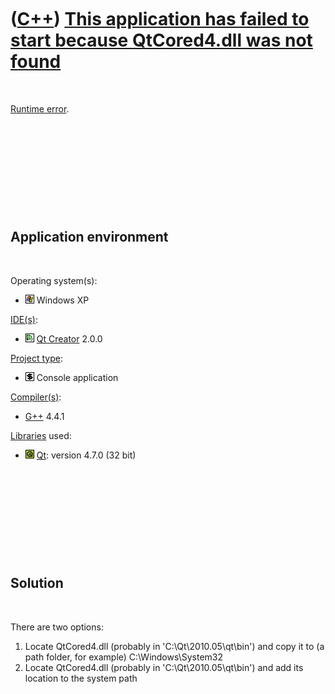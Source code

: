 
 

 

 

 

 

([C++](Cpp.md)) [This application has failed to start because QtCored4.dll was not found](CppRuntimeErrorMissingQtCored4Dll.md)
=================================================================================================================================

 

[Runtime error](CppRuntimeError.md).

 

 

 

 

 

Application environment
-----------------------

 

Operating system(s):

-   ![Windows](PicWindows.png) Windows XP

[IDE(s)](CppIde.md):

-   ![Qt Creator](PicQtCreator.png) [Qt Creator](CppQtCreator.md) 2.0.0

[Project type](CppQtProjectType.md):

-   ![console](PicConsole.png) Console application

[Compiler(s)](CppCompiler.md):

-   [G++](CppGpp.md) 4.4.1

[Libraries](CppLibrary.md) used:

-   ![Qt](PicQt.png) [Qt](CppQt.md): version 4.7.0 (32 bit)

 

 

 

 

 

Solution
--------

 

There are two options:

1.  Locate QtCored4.dll (probably in 'C:\\Qt\\2010.05\\qt\\bin') and
    copy it to (a path folder, for example) C:\\Windows\\System32
2.  Locate QtCored4.dll (probably in 'C:\\Qt\\2010.05\\qt\\bin') and add
    its location to the system path

 

 

 

 

 

 


